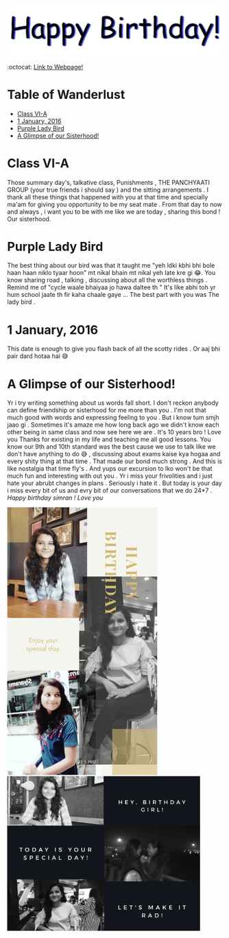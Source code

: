 <img src="dbday.gif" width="650" />

:octocat: [Link to Webpage!](https://limbo-09.github.io/birthday/)

# Table of Wanderlust 
* [Class VI-A](#class-vi-a)
* [1 January, 2016](#1-january-2016)
* [Purple Lady Bird](#purple-lady-bird)
* [A Glimpse of our Sisterhood!](#a-glimpse-of-our-sisterhood)

# Class VI-A
Those summary day's, talkative class, Punishments , THE PANCHYAATI GROUP (your true friends i should say ) and the sitting arrangements .
I thank all these things that happened with you at that time and specially ma'am for giving you opportunity to be my seat mate .
From that day to now and always , i want you to be with me like we are today , sharing this bond ! Our sisterhood. 
# Purple Lady Bird 
 The best thing about our bird was that it taught me "yeh ldki kbhi bhi bole haan haan niklo tyaar hoon" mt nikal bhain mt nikal yeh late kre gi :joy:.
You know sharing road , talking , discussing about all the worthless things . Remind me of "cycle waale bhaiyaa jo hawa daltee th "
It's like abhi toh yr hum school jaate th fir kaha chaale gaye ... The best part with you was The lady bird .
# 1 January, 2016
 This date is enough to give you flash back of all the scotty rides .
Or aaj bhi pair dard hotaa hai :sweat_smile:
# A Glimpse of our Sisterhood!
 Yr i try writing something about us words fall short. I don't reckon anybody can define friendship or sisterhood for me more than you .
I'm not that much good with words and expressing feeling to you . But i know tum smjh jaao gi . Sometimes it's amaze me how long back ago we didn't know each other being in same class and now see here we are .
It's 10 years bro ! Love you
Thanks for existing in my life and teaching me all good lessons.
You know our 9th and 10th standard was the best cause we use to talk like we don't have anything to do :sweat_smile: , discussing about exams kaise kya hogaa and every shity thing at that time . That made our bond much strong . And this is like nostalgia that time fly's . And yups our excursion to lko won't be that much fun and interesting with out you .
Yr i miss your frivolities and i just hate your abrubt changes in plans . Seriously i hate it .
But today is your day i miss every bit of us and evry bit of our conversations that we do 24*7 .
*Happy birthday simran !
Love you* 

<img src="pic-01.png" width="350" /> <img src="pic-02.png" width="450" />

